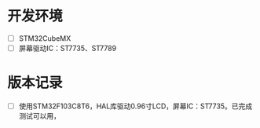 # 开发环境

- [ ] STM32CubeMX
- [ ] 屏幕驱动IC：ST7735、ST7789

# 版本记录

- [ ] 使用STM32F103C8T6，HAL库驱动0.96寸LCD，屏幕IC：ST7735。已完成测试可以用，